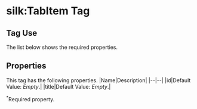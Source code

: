 # silk:TabItem Tag


## Tag Use
The list below shows the required properties.

## Properties
This tag has the following properties.
|Name|Description|
|--|--|
|id|Default Value: *Empty*.|
|title|Default Value: *Empty*.|

<sup>*</sup>Required property.
